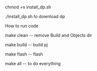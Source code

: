 chmod +x install_dp.sh

./install_dp.sh to download dp

How to run code

make clean -- remove Build and Objects dir

make build -- build pj

make flash -- flash 

make all   -- to do everything

